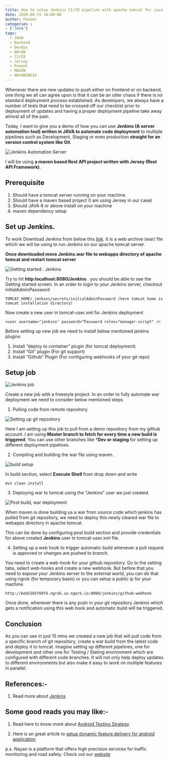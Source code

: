 ```yaml
---
title: How to setup Jenkins CI/CD pipeline with apache tomcat for java web applications
date: 2020-08-15 10:00:00
author: Puneet
categories : 
- ["JAVA"]
tags:
  - JAVA
  - Backend
  - DevOps
  - NAYAN
  - CI/CD
  - Jersey
  - Puneet
  - MAVEN
  - NAYANINDIA
---
```


Whenever there are new updates to push either on frontend or on backend, one thing we all can agree upon is that it can be an utter chaos if there is no standard deployment process established. As developers, we always have a number of tests that need to be crossed off our checklist prior to deployment of updates and having a proper deployment pipeline take away almost all of the pain.

Today, I want to give you a demo of how you can use **Jenkins (A server automation tool) written in JAVA to automate code deployment** to multiple pipelines such as Development, Staging or even production **straight for an version control system like Git**.

![Jenkins Automation Server](/blog/JAVA/How-to-setup-jenkins-CI-CD-pipeline-with-apache-tomcat/jenkins_feature.jpg)

I will be using **a maven based Rest API project written with Jersey (Rest API Framework)**.

## Prerequisite
1. Should have a tomcat server running on your machine.
2. Should have a maven based project (I am using Jersey in our case) 
3. Should JAVA 8 or above install on your machine
4. maven dependency setup

## Set up Jenkins.

To work Download Jenkins from below this [link](https://www.jenkins.io/download/). It is a web archive (war) file which we will be using to run Jenkins on our apache tomcat server.

**Once downloaded move Jenkins.war file to webapps directory of apache tomcat and restart tomcat server**

![Getting started : Jenkins ](/blog/JAVA/How-to-setup-jenkins-CI-CD-pipeline-with-apache-tomcat/getting_started_with_jenkins.png)

Try to hit **http:localhost:8080/Jenkins** . you should be able to see the Getting started screen. In an order to login to your Jenkins server, checkout initialAdminPassword 

`TOMCAT_HOME/.jenkins/secrets/initialAdminPassword (here tomcat home is tomcat installation directory)`

Now create a new user in tomcat-user.xml for Jenkins deployment 

`<user username="jenkins" password=“Password roles="manager-script" />`

Before setting up new job we need to install below mentioned jenkins plugins 

1. Install “deploy to container” plugin (for tomcat deployment)
2. Install “Git” plugin (For git support) 
3. Install “Github” Plugin (For configuring webhooks of your git repo)

## Setup job
![Jenkins job](/blog/JAVA/How-to-setup-jenkins-CI-CD-pipeline-with-apache-tomcat/create_new_job.png)

Create a new job with a freestyle project. In an order to fully automate war deployment we need to consider below mentioned steps

1. Pulling code from remote repository.

![Setting up git repository](/blog/JAVA/How-to-setup-jenkins-CI-CD-pipeline-with-apache-tomcat/git_repository.png)

Here I am setting up this job to pull from a demo repository from my github account. I am using **Master branch to fetch for every time a new build is triggered**. You can use other branches like ***Dev or staging** for setting up different deployment pipelines.

2. Compiling and building the war file using maven.

![build setup](/blog/JAVA/How-to-setup-jenkins-CI-CD-pipeline-with-apache-tomcat/build_step.png)

In build section, select **Execute Shell** from drop down and write  

`mvn clean install`

3. Deploying war to tomcat using the "Jenkins" user we just created.

![Post build, war deployment](/blog/JAVA/How-to-setup-jenkins-CI-CD-pipeline-with-apache-tomcat/war_deployment.png)

When maven is done building us a war from source code which jenkins has pulled from git repository, we need to deploy this newly cleared war file to webapps directory in apache tomcat.

This can be done by configuring post build section and provide credentials for above created **Jenkins** user in tomcat-user.xml file.  

4. Setting up a web hook to trigger automatic build whenever a pull request is approved or changes are pushed to branch.

You need to create a web-hook for your github repository. Go to the setting tabs, select web-hooks and create a new webhook. But before that you need to expose your Jenkins server to the external world, you can do that using ngrok (for temporary basis) or you can setup a public ip for your machine.

`http://beb52b5f60fd.ngrok.io.ngork.io:8080/jenkins/github-webhook`

Once done, whenever there is any push in your git repository Jenkins which gets a notification using this web hook and automatic build will be triggered.

## Conclusion 

As you can see in just 15 mins we created a new job that will pull code from a specific branch of git repository, create a war build from the latest code and deploy it to tomcat. Imagine setting up different pipelines, one for development and other one for Testing / Stating environment which are configured with different code branches. It will not only help deploy updates to different environments but also make it easy to work on multiple features in parallel.  

## References:-

1. Read more about [Jenkins](https://www.jenkins.io/doc/)

## Some good reads you may like:-

1. Read here to know more about [Android Testing Strategy](http://blog.nayan.co/Android/Android-Testing-Strategy/)

2. Here is an great article to [setup dynamic feature delivery for android application](http://blog.nayan.co/Android/Dynamic-feature-deployment-in-android/)


p.s. Nayan is a platform that offers high precision services for traffic monitoring and road safety. Check out our [website](https://nayan.co)
